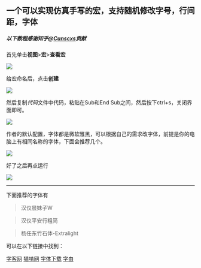 ## 一个可以实现仿真手写的宏，支持随机修改字号，行间距，字体
##### 以下教程感谢知乎@[Canscxs](https://www.zhihu.com/people/cans-18-32)贡献

首先单击**视图**>**宏**>**查看宏**

![](https://pic3.zhimg.com/80/v2-cebecd2ac50c23d9bedab4f7364b81ee_1440w.jpg?source=1940ef5c)

给宏命名后，点击**创建**

![](https://pic1.zhimg.com/80/v2-21eabc8af1e99777fb076f76e3ef499b_1440w.jpg?source=1940ef5c)

然后复制*代码*文件中代码，粘贴在Sub和End Sub之间，然后按下ctrl+s，关闭界面即可。

![](https://pic4.zhimg.com/80/v2-69a97e947cec580b93d90d63d0153304_1440w.jpg?source=1940ef5c)

作者的默认配置，字体都是微软雅黑，可以根据自己的需求改字体，前提是你的电脑上有相同名称的字体，下面会推荐几个。

![](https://pic1.zhimg.com/80/v2-ba2eb2184e4ca87f7d18cdd67592007f_1440w.jpg?source=1940ef5c)

好了之后再点运行

![](https://pic1.zhimg.com/80/v2-2fbdfe1214ddc240b664eea1db03d17e_1440w.jpg?source=1940ef5c)

---
下面推荐的字体有

>汉仪晨妹子W

>汉仪平安行粗简

>杨任东竹石体-Extralight

可以在以下链接中找到：

[字客网](https://www.fontke.com/)
[猫啃网](https://www.maoken.com/)
[字体下载](https://www.qiuziti.com/)
[字由](http://www.hellofont.cn)
